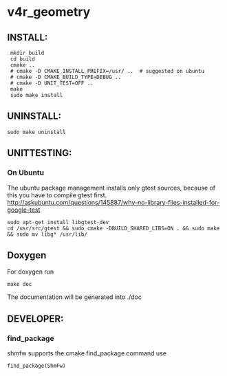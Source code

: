 v4r_geometry
=====

 
## INSTALL:
``` 
 mkdir build
 cd build
 cmake ..  
 # cmake -D CMAKE_INSTALL_PREFIX=/usr/ ..  # suggested on ubuntu
 # cmake -D CMAKE_BUILD_TYPE=DEBUG ..
 # cmake -D UNIT_TEST=OFF ..
 make
 sudo make install
``` 

## UNINSTALL:
``` 
sudo make uninstall 
```
 
## UNITTESTING:
### On Ubuntu
The ubuntu package management installs only gtest sources, because of this you have to compile gtest first.
http://askubuntu.com/questions/145887/why-no-library-files-installed-for-google-test
``` 
sudo apt-get install libgtest-dev
cd /usr/src/gtest && sudo cmake -DBUILD_SHARED_LIBS=ON . && sudo make && sudo mv libg* /usr/lib/
``` 
## Doxygen
For doxygen run
``` 
make doc
``` 
The documentation will be generated into ./doc

## DEVELOPER:
### find_package
shmfw supports the cmake find_package command use
```
find_package(ShmFw)
```